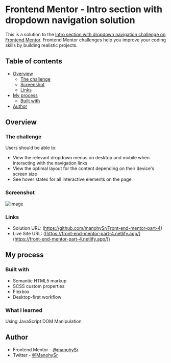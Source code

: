 # Frontend Mentor - Intro section with dropdown navigation solution

This is a solution to the [Intro section with dropdown navigation challenge on Frontend Mentor](https://www.frontendmentor.io/challenges/intro-section-with-dropdown-navigation-ryaPetHE5). Frontend Mentor challenges help you improve your coding skills by building realistic projects.

## Table of contents

- [Overview](#overview)
  - [The challenge](#the-challenge)
  - [Screenshot](#screenshot)
  - [Links](#links)
- [My process](#my-process)
  - [Built with](#built-with)
- [Author](#author)

## Overview

### The challenge

Users should be able to:

- View the relevant dropdown menus on desktop and mobile when interacting with the navigation links
- View the optimal layout for the content depending on their device's screen size
- See hover states for all interactive elements on the page

### Screenshot
![image](https://github.com/manohySr/Front-end-mentor-part-4/assets/86122918/9b807df7-6625-4889-aab5-cfdfb9935a4f)

### Links

- Solution URL: (https://github.com/manohySr/Front-end-mentor-part-4)
- Live Site URL: ([https://front-end-mentor-part-4.netlify.app/](https://front-end-mentor-part-4.netlify.app/))

## My process

### Built with

- Semantic HTML5 markup
- SCSS custom properties
- Flexbox
- Desktop-first workflow

### What I learned

Using JavaScript DOM Manipulation

## Author

- Frontend Mentor - [@manohySr](https://www.frontendmentor.io/profile/manohySr)
- Twitter - [@ManohySr](https://www.twitter.com/ManohySr)
